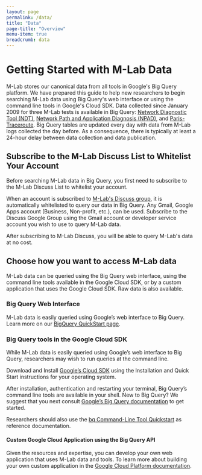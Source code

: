 ```yaml
---
layout: page
permalink: /data/
title: "Data"
page-title: "Overview"
menu-item: true
breadcrumb: data
---
```


# Getting Started with M-Lab Data 

M-Lab stores our canonical data from all tools in Google's Big Query platform. We have prepared this guide to help new researchers to begin searching M-Lab data using Big Query's web interface or using the command line tools in Google's Cloud SDK. Data collected since January 2009 for three M-Lab tests is available in Big Query: [Network Diagnostic Tool (NDT)](https://console.developers.google.com/storage/browser/m-lab/ndt/), [Network Path and Application Diagnosis (NPAD)](https://console.developers.google.com/storage/browser/m-lab/npad/), and [Paris-Traceroute](https://console.developers.google.com/storage/browser/m-lab/paris-traceroute/). Big Query tables are updated every day with data from M-Lab logs collected the day before. As a consequence, there is typically at least a 24-hour delay between data collection and data publication.

## Subscribe to the M-Lab Discuss List to Whitelist Your Account

Before searching M-Lab data in Big Query, you first need to subscribe to the M-Lab Discuss List to whitelist your account.

When an account is subscribed to [M-Lab's Discuss group](https://groups.google.com/a/measurementlab.net/forum/#!forum/discuss), it is automatically whitelisted to query our data in Big Query. Any Gmail, Google Apps account (Business, Non-profit, etc.), can be used. Subscribe to the Discuss Google Group using the Gmail account or developer service account you wish to use to query M-Lab data.   

After subscribing to M-Lab Discuss, you will be able to query M-Lab's data at no cost.

## Choose how you want to access M-Lab data

M-Lab data can be queried using the Big Query web interface, using the command line tools available in the Google Cloud SDK, or by a custom application that uses the Google Cloud SDK. Raw data is also available. 

### Big Query Web Interface

M-Lab data is easily queried using Google’s web interface to Big Query. Learn more on our [BigQuery QuickStart page](/data/bq/quickstart/). 

### Big Query tools in the Google Cloud SDK

While M-Lab data is easily queried using Google’s web interface to Big Query, researchers may wish to run queries at the command line.

Download and Install [Google’s Cloud SDK](https://cloud.google.com/sdk/) using the Installation and Quick Start instructions for your operating system. 

After installation, authentication and restarting your terminal, Big Query’s command line tools are available in your shell. New to Big Query? We suggest that you next  consult [Google’s Big Query documentation](https://cloud.google.com/bigquery/what-is-bigquery) to get started.

Researchers should also use the [bq Command-Line Tool Quickstart](https://cloud.google.com/bigquery/bq-command-line-tool-quickstart) as reference documentation. 

#### Custom Google Cloud Application using the Big Query API

Given the resources and expertise, you can develop your own web application that uses M-Lab data and tools. To learn more about building your own custom application in the [Google Cloud Platform documentation](https://cloud.google.com/docs/).
